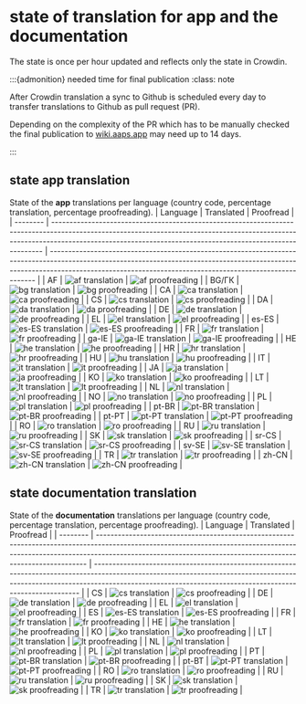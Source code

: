 # state of translation for app and the documentation

The state is once per hour updated and reflects only the state in Crowdin.

:::{admonition} needed time for final publication
:class: note

After Crowdin translation a sync to Github is scheduled every day to transfer translations to Github as pull request (PR).

Depending on the complexity of the PR which has to be manually checked the final publication to [wiki.aaps.app](https://wiki.aaps.app) may need up to 14 days.

:::

## state app translation

State of the **app** translations per language (country code, percentage translation, percentage proofreading).
| Language | Translated                                                                                                                                                                                                                              | Proofread                                                                                                                                                                                                                              |
| -------- | --------------------------------------------------------------------------------------------------------------------------------------------------------------------------------------------------------------------------------------- | -------------------------------------------------------------------------------------------------------------------------------------------------------------------------------------------------------------------------------------- |
| AF       | ![af translation](https://img.shields.io/badge/dynamic/json?color=blue&label=af&style=flat&logo=crowdin&query=%24.progress.0.data.translationProgress&url=https%3A%2F%2Fbadges.awesome-crowdin.com%2Fstats-13588158-309752.json)        | ![af proofreading](https://img.shields.io/badge/dynamic/json?color=green&label=af&style=flat&logo=crowdin&query=%24.progress.0.data.approvalProgress&url=https%3A%2F%2Fbadges.awesome-crowdin.com%2Fstats-13588158-309752.json)        |
| BG/ГК    | ![bg translation](https://img.shields.io/badge/dynamic/json?color=blue&label=bg&style=flat&logo=crowdin&query=%24.progress.1.data.translationProgress&url=https%3A%2F%2Fbadges.awesome-crowdin.com%2Fstats-13588158-309752.json)        | ![bg proofreading](https://img.shields.io/badge/dynamic/json?color=green&label=bg&style=flat&logo=crowdin&query=%24.progress.1.data.approvalProgress&url=https%3A%2F%2Fbadges.awesome-crowdin.com%2Fstats-13588158-309752.json)        |
| CA       | ![ca translation](https://img.shields.io/badge/dynamic/json?color=blue&label=ca&style=flat&logo=crowdin&query=%24.progress.2.data.translationProgress&url=https%3A%2F%2Fbadges.awesome-crowdin.com%2Fstats-13588158-309752.json)        | ![ca proofreading](https://img.shields.io/badge/dynamic/json?color=green&label=ca&style=flat&logo=crowdin&query=%24.progress.2.data.approvalProgress&url=https%3A%2F%2Fbadges.awesome-crowdin.com%2Fstats-13588158-309752.json)        |
| CS       | ![cs translation](https://img.shields.io/badge/dynamic/json?color=blue&label=cs&style=flat&logo=crowdin&query=%24.progress.3.data.translationProgress&url=https%3A%2F%2Fbadges.awesome-crowdin.com%2Fstats-13588158-309752.json)        | ![cs proofreading](https://img.shields.io/badge/dynamic/json?color=green&label=cs&style=flat&logo=crowdin&query=%24.progress.3.data.approvalProgress&url=https%3A%2F%2Fbadges.awesome-crowdin.com%2Fstats-13588158-309752.json)        |
| DA       | ![da translation](https://img.shields.io/badge/dynamic/json?color=blue&label=da&style=flat&logo=crowdin&query=%24.progress.4.data.translationProgress&url=https%3A%2F%2Fbadges.awesome-crowdin.com%2Fstats-13588158-309752.json)        | ![da proofreading](https://img.shields.io/badge/dynamic/json?color=green&label=da&style=flat&logo=crowdin&query=%24.progress.4.data.approvalProgress&url=https%3A%2F%2Fbadges.awesome-crowdin.com%2Fstats-13588158-309752.json)        |
| DE       | ![de translation](https://img.shields.io/badge/dynamic/json?color=blue&label=de&style=flat&logo=crowdin&query=%24.progress.5.data.translationProgress&url=https%3A%2F%2Fbadges.awesome-crowdin.com%2Fstats-13588158-309752.json)        | ![de proofreading](https://img.shields.io/badge/dynamic/json?color=green&label=de&style=flat&logo=crowdin&query=%24.progress.5.data.approvalProgress&url=https%3A%2F%2Fbadges.awesome-crowdin.com%2Fstats-13588158-309752.json)        |
| EL       | ![el translation](https://img.shields.io/badge/dynamic/json?color=blue&label=el&style=flat&logo=crowdin&query=%24.progress.6.data.translationProgress&url=https%3A%2F%2Fbadges.awesome-crowdin.com%2Fstats-13588158-309752.json)        | ![el proofreading](https://img.shields.io/badge/dynamic/json?color=green&label=el&style=flat&logo=crowdin&query=%24.progress.6.data.approvalProgress&url=https%3A%2F%2Fbadges.awesome-crowdin.com%2Fstats-13588158-309752.json)        |
| es-ES    | ![es-ES translation](https://img.shields.io/badge/dynamic/json?color=blue&label=es-ES&style=flat&logo=crowdin&query=%24.progress.7.data.translationProgress&url=https%3A%2F%2Fbadges.awesome-crowdin.com%2Fstats-13588158-309752.json)  | ![es-ES proofreading](https://img.shields.io/badge/dynamic/json?color=green&label=es-ES&style=flat&logo=crowdin&query=%24.progress.7.data.approvalProgress&url=https%3A%2F%2Fbadges.awesome-crowdin.com%2Fstats-13588158-309752.json)  |
| FR       | ![fr translation](https://img.shields.io/badge/dynamic/json?color=blue&label=fr&style=flat&logo=crowdin&query=%24.progress.8.data.translationProgress&url=https%3A%2F%2Fbadges.awesome-crowdin.com%2Fstats-13588158-309752.json)        | ![fr proofreading](https://img.shields.io/badge/dynamic/json?color=green&label=fr&style=flat&logo=crowdin&query=%24.progress.8.data.approvalProgress&url=https%3A%2F%2Fbadges.awesome-crowdin.com%2Fstats-13588158-309752.json)        |
| ga-IE    | ![ga-IE translation](https://img.shields.io/badge/dynamic/json?color=blue&label=ga-IE&style=flat&logo=crowdin&query=%24.progress.9.data.translationProgress&url=https%3A%2F%2Fbadges.awesome-crowdin.com%2Fstats-13588158-309752.json)  | ![ga-IE proofreading](https://img.shields.io/badge/dynamic/json?color=green&label=ga-IE&style=flat&logo=crowdin&query=%24.progress.9.data.approvalProgress&url=https%3A%2F%2Fbadges.awesome-crowdin.com%2Fstats-13588158-309752.json)  |
| HE       | ![he translation](https://img.shields.io/badge/dynamic/json?color=blue&label=he&style=flat&logo=crowdin&query=%24.progress.10.data.translationProgress&url=https%3A%2F%2Fbadges.awesome-crowdin.com%2Fstats-13588158-309752.json)       | ![he proofreading](https://img.shields.io/badge/dynamic/json?color=green&label=he&style=flat&logo=crowdin&query=%24.progress.10.data.approvalProgress&url=https%3A%2F%2Fbadges.awesome-crowdin.com%2Fstats-13588158-309752.json)       |
| HR       | ![hr translation](https://img.shields.io/badge/dynamic/json?color=blue&label=hr&style=flat&logo=crowdin&query=%24.progress.11.data.translationProgress&url=https%3A%2F%2Fbadges.awesome-crowdin.com%2Fstats-13588158-309752.json)       | ![hr proofreading](https://img.shields.io/badge/dynamic/json?color=green&label=hr&style=flat&logo=crowdin&query=%24.progress.11.data.approvalProgress&url=https%3A%2F%2Fbadges.awesome-crowdin.com%2Fstats-13588158-309752.json)       |
| HU       | ![hu translation](https://img.shields.io/badge/dynamic/json?color=blue&label=hu&style=flat&logo=crowdin&query=%24.progress.12.data.translationProgress&url=https%3A%2F%2Fbadges.awesome-crowdin.com%2Fstats-13588158-309752.json)       | ![hu proofreading](https://img.shields.io/badge/dynamic/json?color=green&label=hu&style=flat&logo=crowdin&query=%24.progress.12.data.approvalProgress&url=https%3A%2F%2Fbadges.awesome-crowdin.com%2Fstats-13588158-309752.json)       |
| IT       | ![it translation](https://img.shields.io/badge/dynamic/json?color=blue&label=it&style=flat&logo=crowdin&query=%24.progress.13.data.translationProgress&url=https%3A%2F%2Fbadges.awesome-crowdin.com%2Fstats-13588158-309752.json)       | ![it proofreading](https://img.shields.io/badge/dynamic/json?color=green&label=it&style=flat&logo=crowdin&query=%24.progress.13.data.approvalProgress&url=https%3A%2F%2Fbadges.awesome-crowdin.com%2Fstats-13588158-309752.json)       |
| JA       | ![ja translation](https://img.shields.io/badge/dynamic/json?color=blue&label=ja&style=flat&logo=crowdin&query=%24.progress.14.data.translationProgress&url=https%3A%2F%2Fbadges.awesome-crowdin.com%2Fstats-13588158-309752.json)       | ![ja proofreading](https://img.shields.io/badge/dynamic/json?color=green&label=ja&style=flat&logo=crowdin&query=%24.progress.14.data.approvalProgress&url=https%3A%2F%2Fbadges.awesome-crowdin.com%2Fstats-13588158-309752.json)       |
| KO       | ![ko translation](https://img.shields.io/badge/dynamic/json?color=blue&label=ko&style=flat&logo=crowdin&query=%24.progress.15.data.translationProgress&url=https%3A%2F%2Fbadges.awesome-crowdin.com%2Fstats-13588158-309752.json)       | ![ko proofreading](https://img.shields.io/badge/dynamic/json?color=green&label=ko&style=flat&logo=crowdin&query=%24.progress.15.data.approvalProgress&url=https%3A%2F%2Fbadges.awesome-crowdin.com%2Fstats-13588158-309752.json)       |
| LT       | ![lt translation](https://img.shields.io/badge/dynamic/json?color=blue&label=lt&style=flat&logo=crowdin&query=%24.progress.16.data.translationProgress&url=https%3A%2F%2Fbadges.awesome-crowdin.com%2Fstats-13588158-309752.json)       | ![lt proofreading](https://img.shields.io/badge/dynamic/json?color=green&label=lt&style=flat&logo=crowdin&query=%24.progress.16.data.approvalProgress&url=https%3A%2F%2Fbadges.awesome-crowdin.com%2Fstats-13588158-309752.json)       |
| NL       | ![nl translation](https://img.shields.io/badge/dynamic/json?color=blue&label=nl&style=flat&logo=crowdin&query=%24.progress.17.data.translationProgress&url=https%3A%2F%2Fbadges.awesome-crowdin.com%2Fstats-13588158-309752.json)       | ![nl proofreading](https://img.shields.io/badge/dynamic/json?color=green&label=nl&style=flat&logo=crowdin&query=%24.progress.17.data.approvalProgress&url=https%3A%2F%2Fbadges.awesome-crowdin.com%2Fstats-13588158-309752.json)       |
| NO       | ![no translation](https://img.shields.io/badge/dynamic/json?color=blue&label=no&style=flat&logo=crowdin&query=%24.progress.18.data.translationProgress&url=https%3A%2F%2Fbadges.awesome-crowdin.com%2Fstats-13588158-309752.json)       | ![no proofreading](https://img.shields.io/badge/dynamic/json?color=green&label=no&style=flat&logo=crowdin&query=%24.progress.18.data.approvalProgress&url=https%3A%2F%2Fbadges.awesome-crowdin.com%2Fstats-13588158-309752.json)       |
| PL       | ![pl translation](https://img.shields.io/badge/dynamic/json?color=blue&label=pl&style=flat&logo=crowdin&query=%24.progress.19.data.translationProgress&url=https%3A%2F%2Fbadges.awesome-crowdin.com%2Fstats-13588158-309752.json)       | ![pl proofreading](https://img.shields.io/badge/dynamic/json?color=green&label=pl&style=flat&logo=crowdin&query=%24.progress.19.data.approvalProgress&url=https%3A%2F%2Fbadges.awesome-crowdin.com%2Fstats-13588158-309752.json)       |
| pt-BR    | ![pt-BR translation](https://img.shields.io/badge/dynamic/json?color=blue&label=pt-BR&style=flat&logo=crowdin&query=%24.progress.20.data.translationProgress&url=https%3A%2F%2Fbadges.awesome-crowdin.com%2Fstats-13588158-309752.json) | ![pt-BR proofreading](https://img.shields.io/badge/dynamic/json?color=green&label=pt-BR&style=flat&logo=crowdin&query=%24.progress.20.data.approvalProgress&url=https%3A%2F%2Fbadges.awesome-crowdin.com%2Fstats-13588158-309752.json) |
| pt-PT    | ![pt-PT translation](https://img.shields.io/badge/dynamic/json?color=blue&label=pt-PT&style=flat&logo=crowdin&query=%24.progress.21.data.translationProgress&url=https%3A%2F%2Fbadges.awesome-crowdin.com%2Fstats-13588158-309752.json) | ![pt-PT proofreading](https://img.shields.io/badge/dynamic/json?color=green&label=pt-PT&style=flat&logo=crowdin&query=%24.progress.21.data.approvalProgress&url=https%3A%2F%2Fbadges.awesome-crowdin.com%2Fstats-13588158-309752.json) |
| RO       | ![ro translation](https://img.shields.io/badge/dynamic/json?color=blue&label=ro&style=flat&logo=crowdin&query=%24.progress.22.data.translationProgress&url=https%3A%2F%2Fbadges.awesome-crowdin.com%2Fstats-13588158-309752.json)       | ![ro proofreading](https://img.shields.io/badge/dynamic/json?color=green&label=ro&style=flat&logo=crowdin&query=%24.progress.22.data.approvalProgress&url=https%3A%2F%2Fbadges.awesome-crowdin.com%2Fstats-13588158-309752.json)       |
| RU       | ![ru translation](https://img.shields.io/badge/dynamic/json?color=blue&label=ru&style=flat&logo=crowdin&query=%24.progress.23.data.translationProgress&url=https%3A%2F%2Fbadges.awesome-crowdin.com%2Fstats-13588158-309752.json)       | ![ru proofreading](https://img.shields.io/badge/dynamic/json?color=green&label=ru&style=flat&logo=crowdin&query=%24.progress.23.data.approvalProgress&url=https%3A%2F%2Fbadges.awesome-crowdin.com%2Fstats-13588158-309752.json)       |
| SK       | ![sk translation](https://img.shields.io/badge/dynamic/json?color=blue&label=sk&style=flat&logo=crowdin&query=%24.progress.24.data.translationProgress&url=https%3A%2F%2Fbadges.awesome-crowdin.com%2Fstats-13588158-309752.json)       | ![sk proofreading](https://img.shields.io/badge/dynamic/json?color=green&label=sk&style=flat&logo=crowdin&query=%24.progress.24.data.approvalProgress&url=https%3A%2F%2Fbadges.awesome-crowdin.com%2Fstats-13588158-309752.json)       |
| sr-CS    | ![sr-CS translation](https://img.shields.io/badge/dynamic/json?color=blue&label=sr-CS&style=flat&logo=crowdin&query=%24.progress.25.data.translationProgress&url=https%3A%2F%2Fbadges.awesome-crowdin.com%2Fstats-13588158-309752.json) | ![sr-CS proofreading](https://img.shields.io/badge/dynamic/json?color=green&label=sr-CS&style=flat&logo=crowdin&query=%24.progress.25.data.approvalProgress&url=https%3A%2F%2Fbadges.awesome-crowdin.com%2Fstats-13588158-309752.json) |
| sv-SE    | ![sv-SE translation](https://img.shields.io/badge/dynamic/json?color=blue&label=sv-SE&style=flat&logo=crowdin&query=%24.progress.26.data.translationProgress&url=https%3A%2F%2Fbadges.awesome-crowdin.com%2Fstats-13588158-309752.json) | ![sv-SE proofreading](https://img.shields.io/badge/dynamic/json?color=green&label=sv-SE&style=flat&logo=crowdin&query=%24.progress.26.data.approvalProgress&url=https%3A%2F%2Fbadges.awesome-crowdin.com%2Fstats-13588158-309752.json) |
| TR       | ![tr translation](https://img.shields.io/badge/dynamic/json?color=blue&label=tr&style=flat&logo=crowdin&query=%24.progress.27.data.translationProgress&url=https%3A%2F%2Fbadges.awesome-crowdin.com%2Fstats-13588158-309752.json)       | ![tr proofreading](https://img.shields.io/badge/dynamic/json?color=green&label=tr&style=flat&logo=crowdin&query=%24.progress.27.data.approvalProgress&url=https%3A%2F%2Fbadges.awesome-crowdin.com%2Fstats-13588158-309752.json)       |
| zh-CN    | ![zh-CN translation](https://img.shields.io/badge/dynamic/json?color=blue&label=zh-CN&style=flat&logo=crowdin&query=%24.progress.28.data.translationProgress&url=https%3A%2F%2Fbadges.awesome-crowdin.com%2Fstats-13588158-309752.json) | ![zh-CN proofreading](https://img.shields.io/badge/dynamic/json?color=green&label=zh-CN&style=flat&logo=crowdin&query=%24.progress.28.data.approvalProgress&url=https%3A%2F%2Fbadges.awesome-crowdin.com%2Fstats-13588158-309752.json) |


## state documentation translation

State of the **documentation** translations per language (country code, percentage translation, percentage proofreading).
| Language | Translated                                                                                                                                                                                                                              | Proofread                                                                                                                                                                                                                              |
| -------- | --------------------------------------------------------------------------------------------------------------------------------------------------------------------------------------------------------------------------------------- | -------------------------------------------------------------------------------------------------------------------------------------------------------------------------------------------------------------------------------------- |
| CS       | ![cs translation](https://img.shields.io/badge/dynamic/json?color=blue&label=cs&style=flat&logo=crowdin&query=%24.progress.0.data.translationProgress&url=https%3A%2F%2Fbadges.awesome-crowdin.com%2Fstats-13588158-310610.json)        | ![cs proofreading](https://img.shields.io/badge/dynamic/json?color=green&label=cs&style=flat&logo=crowdin&query=%24.progress.0.data.approvalProgress&url=https%3A%2F%2Fbadges.awesome-crowdin.com%2Fstats-13588158-310610.json)        |
| DE       | ![de translation](https://img.shields.io/badge/dynamic/json?color=blue&label=de&style=flat&logo=crowdin&query=%24.progress.1.data.translationProgress&url=https%3A%2F%2Fbadges.awesome-crowdin.com%2Fstats-13588158-310610.json)        | ![de proofreading](https://img.shields.io/badge/dynamic/json?color=green&label=de&style=flat&logo=crowdin&query=%24.progress.1.data.approvalProgress&url=https%3A%2F%2Fbadges.awesome-crowdin.com%2Fstats-13588158-310610.json)        |
| EL       | ![el translation](https://img.shields.io/badge/dynamic/json?color=blue&label=el&style=flat&logo=crowdin&query=%24.progress.2.data.translationProgress&url=https%3A%2F%2Fbadges.awesome-crowdin.com%2Fstats-13588158-310610.json)        | ![el proofreading](https://img.shields.io/badge/dynamic/json?color=green&label=el&style=flat&logo=crowdin&query=%24.progress.2.data.approvalProgress&url=https%3A%2F%2Fbadges.awesome-crowdin.com%2Fstats-13588158-310610.json)        |
| ES       | ![es-ES translation](https://img.shields.io/badge/dynamic/json?color=blue&label=es-ES&style=flat&logo=crowdin&query=%24.progress.3.data.translationProgress&url=https%3A%2F%2Fbadges.awesome-crowdin.com%2Fstats-13588158-310610.json)  | ![es-ES proofreading](https://img.shields.io/badge/dynamic/json?color=green&label=es-ES&style=flat&logo=crowdin&query=%24.progress.3.data.approvalProgress&url=https%3A%2F%2Fbadges.awesome-crowdin.com%2Fstats-13588158-310610.json)  |
| FR       | ![fr translation](https://img.shields.io/badge/dynamic/json?color=blue&label=fr&style=flat&logo=crowdin&query=%24.progress.4.data.translationProgress&url=https%3A%2F%2Fbadges.awesome-crowdin.com%2Fstats-13588158-310610.json)        | ![fr proofreading](https://img.shields.io/badge/dynamic/json?color=green&label=fr&style=flat&logo=crowdin&query=%24.progress.4.data.approvalProgress&url=https%3A%2F%2Fbadges.awesome-crowdin.com%2Fstats-13588158-310610.json)        |
| HE       | ![he translation](https://img.shields.io/badge/dynamic/json?color=blue&label=he&style=flat&logo=crowdin&query=%24.progress.5.data.translationProgress&url=https%3A%2F%2Fbadges.awesome-crowdin.com%2Fstats-13588158-310610.json)        | ![he proofreading](https://img.shields.io/badge/dynamic/json?color=green&label=he&style=flat&logo=crowdin&query=%24.progress.5.data.approvalProgress&url=https%3A%2F%2Fbadges.awesome-crowdin.com%2Fstats-13588158-310610.json)        |
| KO       | ![ko translation](https://img.shields.io/badge/dynamic/json?color=blue&label=ko&style=flat&logo=crowdin&query=%24.progress.6.data.translationProgress&url=https%3A%2F%2Fbadges.awesome-crowdin.com%2Fstats-13588158-310610.json)        | ![ko proofreading](https://img.shields.io/badge/dynamic/json?color=green&label=ko&style=flat&logo=crowdin&query=%24.progress.6.data.approvalProgress&url=https%3A%2F%2Fbadges.awesome-crowdin.com%2Fstats-13588158-310610.json)        |
| LT       | ![lt translation](https://img.shields.io/badge/dynamic/json?color=blue&label=lt&style=flat&logo=crowdin&query=%24.progress.7.data.translationProgress&url=https%3A%2F%2Fbadges.awesome-crowdin.com%2Fstats-13588158-310610.json)        | ![lt proofreading](https://img.shields.io/badge/dynamic/json?color=green&label=lt&style=flat&logo=crowdin&query=%24.progress.7.data.approvalProgress&url=https%3A%2F%2Fbadges.awesome-crowdin.com%2Fstats-13588158-310610.json)        |
| NL       | ![nl translation](https://img.shields.io/badge/dynamic/json?color=blue&label=nl&style=flat&logo=crowdin&query=%24.progress.8.data.translationProgress&url=https%3A%2F%2Fbadges.awesome-crowdin.com%2Fstats-13588158-310610.json)        | ![nl proofreading](https://img.shields.io/badge/dynamic/json?color=green&label=nl&style=flat&logo=crowdin&query=%24.progress.8.data.approvalProgress&url=https%3A%2F%2Fbadges.awesome-crowdin.com%2Fstats-13588158-310610.json)        |
| PL       | ![pl translation](https://img.shields.io/badge/dynamic/json?color=blue&label=pl&style=flat&logo=crowdin&query=%24.progress.9.data.translationProgress&url=https%3A%2F%2Fbadges.awesome-crowdin.com%2Fstats-13588158-310610.json)        | ![pl proofreading](https://img.shields.io/badge/dynamic/json?color=green&label=pl&style=flat&logo=crowdin&query=%24.progress.9.data.approvalProgress&url=https%3A%2F%2Fbadges.awesome-crowdin.com%2Fstats-13588158-310610.json)        |
| PT       | ![pt-BR translation](https://img.shields.io/badge/dynamic/json?color=blue&label=pt-BR&style=flat&logo=crowdin&query=%24.progress.10.data.translationProgress&url=https%3A%2F%2Fbadges.awesome-crowdin.com%2Fstats-13588158-310610.json) | ![pt-BR proofreading](https://img.shields.io/badge/dynamic/json?color=green&label=pt-BR&style=flat&logo=crowdin&query=%24.progress.10.data.approvalProgress&url=https%3A%2F%2Fbadges.awesome-crowdin.com%2Fstats-13588158-310610.json) |
| pt-BT    | ![pt-PT translation](https://img.shields.io/badge/dynamic/json?color=blue&label=pt-PT&style=flat&logo=crowdin&query=%24.progress.11.data.translationProgress&url=https%3A%2F%2Fbadges.awesome-crowdin.com%2Fstats-13588158-310610.json) | ![pt-PT proofreading](https://img.shields.io/badge/dynamic/json?color=green&label=pt-PT&style=flat&logo=crowdin&query=%24.progress.11.data.approvalProgress&url=https%3A%2F%2Fbadges.awesome-crowdin.com%2Fstats-13588158-310610.json) |
| RO       | ![ro translation](https://img.shields.io/badge/dynamic/json?color=blue&label=ro&style=flat&logo=crowdin&query=%24.progress.12.data.translationProgress&url=https%3A%2F%2Fbadges.awesome-crowdin.com%2Fstats-13588158-310610.json)       | ![ro proofreading](https://img.shields.io/badge/dynamic/json?color=green&label=ro&style=flat&logo=crowdin&query=%24.progress.12.data.approvalProgress&url=https%3A%2F%2Fbadges.awesome-crowdin.com%2Fstats-13588158-310610.json)       |
| RU       | ![ru translation](https://img.shields.io/badge/dynamic/json?color=blue&label=ru&style=flat&logo=crowdin&query=%24.progress.13.data.translationProgress&url=https%3A%2F%2Fbadges.awesome-crowdin.com%2Fstats-13588158-310610.json)       | ![ru proofreading](https://img.shields.io/badge/dynamic/json?color=green&label=ru&style=flat&logo=crowdin&query=%24.progress.13.data.approvalProgress&url=https%3A%2F%2Fbadges.awesome-crowdin.com%2Fstats-13588158-310610.json)       |
| SK       | ![sk translation](https://img.shields.io/badge/dynamic/json?color=blue&label=sk&style=flat&logo=crowdin&query=%24.progress.14.data.translationProgress&url=https%3A%2F%2Fbadges.awesome-crowdin.com%2Fstats-13588158-310610.json)       | ![sk proofreading](https://img.shields.io/badge/dynamic/json?color=green&label=sk&style=flat&logo=crowdin&query=%24.progress.14.data.approvalProgress&url=https%3A%2F%2Fbadges.awesome-crowdin.com%2Fstats-13588158-310610.json)       |
| TR       | ![tr translation](https://img.shields.io/badge/dynamic/json?color=blue&label=tr&style=flat&logo=crowdin&query=%24.progress.15.data.translationProgress&url=https%3A%2F%2Fbadges.awesome-crowdin.com%2Fstats-13588158-310610.json)       | ![tr proofreading](https://img.shields.io/badge/dynamic/json?color=green&label=tr&style=flat&logo=crowdin&query=%24.progress.15.data.approvalProgress&url=https%3A%2F%2Fbadges.awesome-crowdin.com%2Fstats-13588158-310610.json)       |
